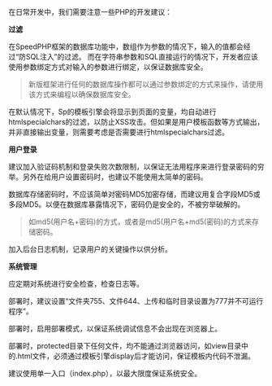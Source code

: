 在日常开发中，我们需要注意一些PHP的开发建议：

**过滤**

在SpeedPHP框架的数据库功能中，数组作为参数的情况下，输入的值都会经过“防SQL注入”的过滤。
而在字符串参数和SQL直接运行的情况下，开发者应该使用参数绑定方式对输入的参数进行绑定，以保证数据库安全。

> 新版框架进行任何的数据库操作都可以通过参数绑定的方式来操作，请使用该方式来编程以确保数据库安全。

在默认情况下，Sp的模板引擎会将显示到页面的变量，均自动进行htmlspecialchars的过滤，以防止XSS攻击。但如果是用户模板函数等方式输出，并非直接输出变量，则需要考虑是否需要进行htmlspecialchars过滤。

**用户登录**

建议加入验证码机制和登录失败次数限制，以保证无法用程序来进行登录密码的穷举。另外在给用户设置密码时，也建议不能使用太简单的密码。

数据库存储密码时，不应该简单对密码MD5加密存储，而建议用复合字段MD5或多段MD5。以便在数据库暴露情况下，密码仍是安全的，不被穷举破解的。

> 如md5(用户名+密码)的方式，或者是md5(用户名+md5(密码)的方式来存储密码。

加入后台日志机制，记录用户的关键操作以供分析。

**系统管理**

应定期对系统进行安全检查，检查日志等。

部署时，建议设置“文件夹755、文件644、上传和临时目录设置为777并不可运行程序”。

部署时，启用部署模式，以保证系统调试信息不会出现在浏览器上。

部署时，protected目录下任何文件，均不能通过浏览器访问，如view目录中的.html文件，必须通过模板引擎display后才能访问，保证模板内代码不泄漏。

建议使用单一入口（index.php），以最大限度保证系统安全。
